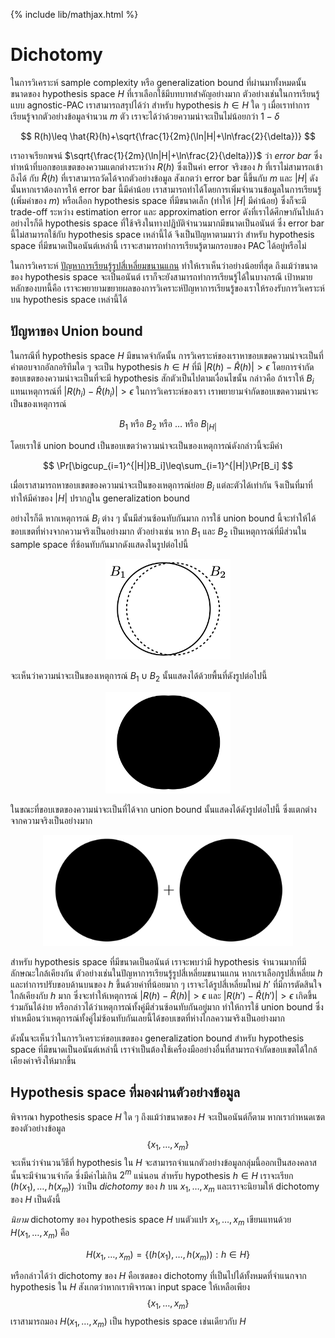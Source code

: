 {% include lib/mathjax.html %}
# Dichotomy

ในการวิเคราะห์ sample complexity หรือ generalization bound ที่ผ่านมาทั้งหมดนั้น
ขนาดของ hypothesis space $H$ ที่เราเลือกใช้มีบทบาทสำคัญอย่างมาก ตัวอย่างเช่นในการเรียนรู้แบบ
agnostic-PAC เราสามารถสรุปได้ว่า สำหรับ hypothesis $h\in H$ ใด ๆ เมื่อเราทำการเรียนรู้จากตัวอย่างข้อมูลจำนวน $m$ ตัว
เราจะได้ว่าด้วยความน่าจะเป็นไม่น้อยกว่า $1-\delta$

$$
R(h)\leq \hat{R}(h)+\sqrt{\frac{1}{2m}(\ln|H|+\ln\frac{2}{\delta})}
$$

เราอาจเรียกพจน์ $\sqrt{\frac{1}{2m}(\ln|H|+\ln\frac{2}{\delta})}$ ว่า _error bar_
ซึ่งทำหน้าที่บอกขอบเขตของความแตกต่างระหว่าง $R(h)$ ซึ่งเป็นค่า error จริงของ $h$ ที่เราไม่สามารถเข้าถึงได้
กับ $\hat{R}(h)$ ที่เราสามารถวัดได้จากตัวอย่างข้อมูล สังเกตว่า error bar นี้ขึ้นกับ $m$ และ $|H|$
ดังนั้นหากเราต้องการให้ error bar นี้มีค่าน้อย
เราสามารถทำได้โดยการเพิ่มจำนวนข้อมูลในการเรียนรู้ (เพิ่มค่าของ $m$) หรือเลือก hypothesis space
ที่มีขนาดเล็ก (ทำให้ $|H|$ มีค่าน้อย) ซึ่งก็จะมี trade-off ระหว่าง estimation error และ approximation error
ดังที่เราได้ศึกษากันไปแล้ว
อย่างไรก็ดี hypothesis space ที่ใช้จริงในทางปฏิบัติจำนวนมากมีขนาดเป็นอนันต์ ซึ่ง error bar นี้ไม่สามารถใช้กับ
hypothesis space เหล่านี้ได้ จึงเป็นปัญหาตามมาว่า สำหรับ hypothesis space ที่มีขนาดเป็นอนันต์เหล่านี้
เราจะสามารถทำการเรียนรู้ตามกรอบของ PAC ได้อยู่หรือไม่

ในการวิเคราะห์ [ปัญหาการเรียนรู้รูปสี่เหลี่ยมขนานแกน](https://vacharapat.github.io/Computational-Learning-Theory/docs/pac2)
ทำให้เราเห็นว่าอย่างน้อยที่สุด ถึงแม้ว่าขนาดของ hypothesis space จะเป็นอนันต์ เราก็จะยังสามารถทำการเรียนรู้ได้ในบางกรณี
เป้าหมายหลักของบทนี้คือ เราจะพยายามขยายผลของการวิเคราะห์ปัญหาการเรียนรู้ของเราให้รองรับการวิเคราะห์บน hypothesis space
เหล่านี้ได้

## ปัญหาของ Union bound
ในกรณีที่ hypothesis space $H$ มีขนาดจำกัดนั้น การวิเคราะห์ของเราหาขอบเขตความน่าจะเป็นที่คำตอบจากอัลกอริทึมใด ๆ จะเป็น hypothesis $h\in H$ ที่มี $|R(h)-\hat{R}(h)|>\epsilon$ โดยการจำกัดขอบเขตของความน่าจะเป็นที่จะมี hypothesis สักตัวเป็นไปตามเงื่อนไขนั้น
กล่าวคือ ถ้าเราให้ $B_i$ แทนเหตุการณ์ที่ $|R(h_i)-\hat{R}(h_i)|>\epsilon$
ในการวิเคราะห์ของเรา เราพยายามจำกัดขอบเขตความน่าจะเป็นของเหตุการณ์

$$
B_1 \text{ หรือ }
B_2 \text{ หรือ }
\dots\text{ หรือ }
B_{|H|}
$$

โดยเราใช้ union bound เป็นขอบเขตว่าความน่าจะเป็นของเหตุการณ์ดังกล่าวนี้จะมีค่า

$$
\Pr[\bigcup_{i=1}^{|H|}B_i]\leq\sum_{i=1}^{|H|}\Pr[B_i]
$$

เมื่อเราสามารถหาขอบเขตของความน่าจะเป็นของเหตุการณ์ย่อย $B_i$ แต่ละตัวได้เท่ากัน จึงเป็นที่มาที่ทำให้มีค่าของ
$|H|$ ปรากฏใน generalization bound

อย่างไรก็ดี หากเหตุการณ์ $B_i$ ต่าง ๆ นั้นมีส่วนซ้อนทับกันมาก การใช้ union bound นี้จะทำให้ได้ขอบเขตที่ห่างจากความจริงเป็นอย่างมาก
ตัวอย่างเช่น หาก $B_1$ และ $B_2$ เป็นเหตุการณ์ที่มีส่วนใน sample space ที่ซ้อนทับกันมากดังแสดงในรูปต่อไปนี้

<p align="center">
<img width="200" src="https://raw.githubusercontent.com/vacharapat/Computational-Learning-Theory/master/images/union1.png">
</p>

จะเห็นว่าความน่าจะเป็นของเหตุการณ์ $B_1\cup B_2$ นั้นแสดงได้ด้วยพื้นที่ดังรูปต่อไปนี้

<p align="center">
<img width="200" src="https://raw.githubusercontent.com/vacharapat/Computational-Learning-Theory/master/images/union2.png">
</p>

ในขณะที่ขอบเขตของความน่าจะเป็นที่ได้จาก union bound นั้นแสดงได้ดังรูปต่อไปนี้ ซึ่งแตกต่างจากความจริงเป็นอย่างมาก

<p align="center">
<img width="400" src="https://raw.githubusercontent.com/vacharapat/Computational-Learning-Theory/master/images/union3.png">
</p>

สำหรับ hypothesis space ที่มีขนาดเป็นอนันต์ เราจะพบว่ามี hypothesis จำนวนมากที่มีลักษณะใกล้เคียงกัน
ตัวอย่างเช่นในปัญหาการเรียนรู้รูปสี่เหลี่ยมขนานแกน หากเราเลือกรูปสี่เหลี่ยม $h$ และทำการปรับขอบด้านบนของ $h$
ขึ้นด้วยค่าที่น้อยมาก ๆ เราจะได้รูปสี่เหลี่ยมใหม่ $h'$ ที่มีการตัดสินใจใกล้เคียงกับ $h$ มาก ซึ่งจะทำให้เหตุการณ์
$|R(h)-\hat{R}(h)|>\epsilon$ และ $|R(h')-\hat{R}(h')|>\epsilon$ เกิดขึ้นร่วมกันได้ง่าย
หรือกล่าวได้ว่าเหตุการณ์ทั้งคู่มีส่วนซ้อนทับกันอยู่มาก
ทำให้การใช้ union bound ซึ่งทำเหมือนว่าเหตุการณ์ทั้งคู่ไม่ซ้อนทับกันเลยนี้ได้ขอบเขตที่ห่างไกลความจริงเป็นอย่างมาก

ดังนั้นจะเห็นว่าในการวิเคราะห์ขอบเขตของ generalization bound สำหรับ hypothesis space ที่มีขนาดเป็นอนันต์เหล่านี้
เราจำเป็นต้องใช้เครื่องมืออย่างอื่นที่สามารถจำกัดขอบเขตได้ใกล้เคียงค่าจริงให้มากขึ้น

## Hypothesis space ที่มองผ่านตัวอย่างข้อมูล
พิจารณา hypothesis space $H$ ใด ๆ ถึงแม้ว่าขนาดของ $H$ จะเป็นอนันต์ก็ตาม
หากเรากำหนดเซตของตัวอย่างข้อมูล $$\{x_1,\dots,x_m\}$$ จะเห็นว่าจำนวนวิธีที่ hypothesis ใน $H$
จะสามารถจำแนกตัวอย่างข้อมูลกลุ่มนี้ออกเป็นสองคลาสนั้นจะมีจำนวนจำกัด ซึ่งมีค่าไม่เกิน $2^m$ แน่นอน
สำหรับ hypothesis $h\in H$ เราจะเรียก
$(h(x_1),\dots,h(x_m))$ ว่าเป็น _dichotomy_ ของ $h$ บน $x_1,\dots,x_m$
และเราจะนิยามให้ dichotomy ของ $H$ เป็นดังนี้

*นิยาม* dichotomy ของ hypothesis space $H$ บนตัวแปร $x_1,\dots,x_m$ เขียนแทนด้วย
$H(x_1,\dots,x_m)$ คือ

$$
H(x_1,\dots,x_m) = \{(h(x_1),\dots,h(x_m)):h\in H\}
$$

หรือกล่าวได้ว่า dichotomy ของ $H$ คือเซตของ dichotomy ที่เป็นไปได้ทั้งหมดที่จำแนกจาก hypothesis ใน $H$
สังเกตว่าหากเราพิจารณา input space ให้เหลือเพียง
$$\{x_1,\dots,x_m\}$$ เราสามารถมอง $H(x_1,\dots,x_m)$ เป็น hypothesis space เช่นเดียวกับ $H$
